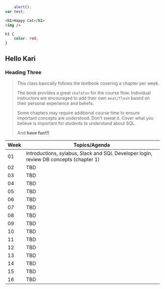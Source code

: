 ```javascript
	alert();
var test;
```

```html
<h1>Happy Cat</h1>
<img />
```

```css
h1 {
	color: red;
}
```
## Hello Kari
### Heading Three
> This class basically follows the textbook covering a chapter per week.
>
> The book provides a great `skeleton` for the course flow. Individual instructors
> are encouraged to add their own `meat/flesh` based on their personal experience and beliefs.
>
> Some chapters may require additional course time to ensure important concepts
> are understood. Don't sweat it. Cover what you believe is important for students
> to understand about SQL.
>
> And **have fun!!!**


|Week|Topics/Agenda
|-|-
|01|Introductions, sylabus, Slack and SQL Developer login, review DB concepts (chapter 1)
|02|TBD
|03|TBD
|04|TBD
|05|TBD
|06|TBD
|07|TBD
|08|TBD
|09|TBD
|10|TBD
|11|TBD
|12|TBD
|13|TBD
|14|TBD
|15|TBD
|16|TBD
